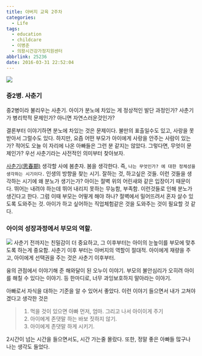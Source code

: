 ```yaml
---
title: 아버지 교육 2주차
categories:
  - Life
tags:
  - education
  - childcare
  - 이병준
  - 의왕시건강가정지원센터
abbrlink: 25236
date: 2016-03-31 22:52:04
---
```

![](edu.jpg)

### 중2병. 사춘기
중2병이라 불리우는 사춘기. 아이가 분노에 차있는 게 정상적인 발단 과정인가?
사춘기가 병리학적 문제인가? 아니면 자연스러운것인가?

결론부터 이야기하면 분노에 차있는 것은 문제이다. 불만의 표출일수도 있고, 사랑을 못받아서 그럴수도 있다. 하지만, 요즘 어떤 부모가 아이에게 사랑을 안주는 사람이 있는가? 적어도 오늘 이 자리에 나온 아빠들은 그런 분 같지는 않았다.
그렇다면, 무엇이 문제인가?
우선 사춘기라는 사전적인 의미부터 찾아보자.

[사춘기(思春期)](http://krdic.naver.com/detail.nhn?docid=19479800)
생각할 사에 봄춘자. 봄을 생각한다. 즉, `나는 무엇인가? 에 대한 정체성을 생각하는 시기이다.` 인생의 방향을 찾는 시기. 잘하는 것, 하고싶은 것들.
이런 것들을 생각하는 시기에 왜 분노가 생기는가?
아이는 절벽 위의 어린새와 같은 입장이기 때문이다. 뛰어는 내려야 하는데 뛰어 내리지 못하는 무능함, 부족함. 이런것들로 인해 분노가 생긴다고 한다.
그럼 이때 부모는 어떻게 해야 하나?
절벽에서 밀어뜨려서 혼자 살수 있도록 도와주는 것. 아이가 하고 싶어하는 직업체험같은 것을 도와주는 것이 필요할 것 같다.

### 아이의 성장과정에서 부모의 역할.
![](growth.jpg)
사춘기 전까지는 친밀감이 더 중요하고, 그 이후부터는 아이의 눈높이를 부모에 맞추도록 하는게 중요함. 사춘기 이후 부터는 아버지의 역할이 절대적.
아이에게 재량을 주고, 아이에게 선택권을 주는 것은 사춘기 이후부터.

융의 관점에서 이야기해 준 해와달이 된 오누이 이야기.
부모의 불안심리가 오히려 아이를 해칠 수 있다는 이야기. 등
한마디로, 너무 과잉보호하지 말아라는 이야기.

아빠로서 자식을 대하는 기준을 알 수 있어서 좋았다.
이런 이야기 들으면서 내가 고쳐야겠다고 생각한 것은

> 1. 먹을 것이 있으면 아빠 먼저, 엄마. 그리고 나서 아이이게 주기
> 2. 아이에게 존댓말 하는 바보 짓하지 않기.
> 3. 아이에게 존댓말 하게 시키기.

2시간이 넘는 시간을 들으면서도, 시간 가는줄 몰랐다.
또한, 정말 좋은 아빠들 많구나 나는 생각도 들었다.

